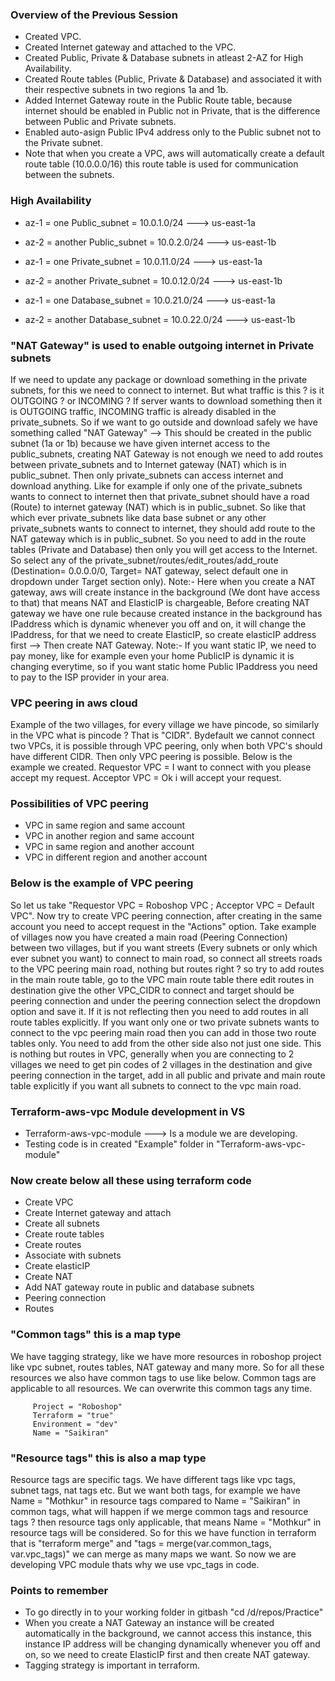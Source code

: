 ### Overview of the Previous Session
- Created VPC.
- Created Internet gateway and attached to the VPC.
- Created Public, Private & Database subnets in atleast 2-AZ for High Availability.
- Created Route tables (Public, Private & Database) and associated it with their respective subnets in two 
  regions 1a and 1b.
- Added Internet Gateway route in the Public Route table, because internet should be enabled in Public not
  in Private, that is the difference between Public and Private subnets.
- Enabled auto-asign Public IPv4 address only to the Public subnet not to the Private subnet.
- Note that when you create a VPC, aws will automatically create a default route table (10.0.0.0/16) this
  route table is used for communication between the subnets.

### High Availability
- az-1 = one Public_subnet     = 10.0.1.0/24 ---> us-east-1a
- az-2 = another Public_subnet = 10.0.2.0/24 ---> us-east-1b

- az-1 = one Private_subnet     = 10.0.11.0/24 ---> us-east-1a
- az-2 = another Private_subnet = 10.0.12.0/24 ---> us-east-1b

- az-1 = one Database_subnet     = 10.0.21.0/24 ---> us-east-1a
- az-2 = another Database_subnet = 10.0.22.0/24 ---> us-east-1b

### "NAT Gateway" is used to enable outgoing internet in Private subnets
If we need to update any package or download something in the private subnets, for this we need to connect to internet. But what traffic is this ? is it OUTGOING ? or INCOMING ? If server wants to download something then it is OUTGOING traffic, INCOMING traffic is already disabled in the private_subnets. So if we want to go outside and download safely we have something called "NAT Gateway" --> This should be created in the public subnet (1a or 1b) because we have given internet access to the public_subnets, creating NAT Gateway is not enough we need to add routes between private_subnets and to Internet gateway (NAT) which is in public_subnet. Then only private_subnets can access internet and download anything. Like for example if only one of the private_subnets wants to connect to internet then that private_subnet should have a road (Route) to internet gateway (NAT) which is in public_subnet. So like that which ever private_subnets like data base subnet or any other private_subnets wants to connect to internet, they should add route to the NAT gateway which is in public_subnet. So you need to add in the route tables (Private and Database) then only you will get access to the Internet. So select any of the private_subnet/routes/edit_routes/add_route (Destination= 0.0.0.0/0, Target= NAT gateway, select default one in dropdown under Target section only). Note:- Here when you create a NAT gateway, aws will create instance in the background (We dont have access to that) that means NAT and ElasticIP is chargeable, Before creating NAT gateway we have one rule because created instance in the background has IPaddress which is dynamic whenever you off and on, it will change the IPaddress, for that we need to create ElasticIP, so create elasticIP address first --> Then create NAT Gateway. Note:- If you want static IP, we need to pay money, like for example even your home PublicIP is dynamic it is changing everytime, so if you want static home Public IPaddress you need to pay to the ISP provider in your area.

### VPC peering in aws cloud
Example of the two villages, for every village we have pincode, so similarly in the VPC what is pincode ? 
That is "CIDR". Bydefault we cannot connect two VPCs, it is possible through VPC peering, only when both 
VPC's should have different CIDR. Then only VPC peering is possible. Below is the example we created.
Requestor VPC = I want to connect with you please accept my request.
Acceptor VPC  = Ok i will accept your request.

### Possibilities of VPC peering
- VPC in same region and same account
- VPC in another region and same account
- VPC in same region and another account
- VPC in different region and another account

### Below is the example of VPC peering
So let us take "Requestor VPC = Roboshop VPC ; Acceptor VPC = Default VPC". Now try to create VPC peering connection, after creating in the same account you need to accept request in the "Actions" option. Take example of villages now you have created a main road (Peering Connection) between two villages, but if you want streets (Every subnets or only which ever subnet you want) to connect to main road, so connect all streets roads to the VPC peering main road, nothing but routes right ? so try to add routes in the main route table, go to the VPC main route table there edit routes in destination give the other VPC_CIDR to connect and target should be peering connection and under the peering connection select the dropdown option and save it. If it is not reflecting then you need to add routes in all route tables explicitly. If you want only one or two private subnets wants to connect to the vpc peering main road then you can add in those two route tables only. You need to add from the other side also not just one side. This is nothing but routes in VPC, generally when you are connecting to 2 villages we need to get pin codes of 2 villages in the destination and give peering connection in the target, add in all public and private and main route table explicitly if you want all subnets to connect to the vpc main road.

### Terraform-aws-vpc Module development in VS
- Terraform-aws-vpc-module ---> Is a module we are developing.
- Testing code is in created "Example" folder in "Terraform-aws-vpc-module"

### Now create below all these using terraform code
- Create VPC
- Create Internet gateway and attach
- Create all subnets
- Create route tables
- Create routes
- Associate with subnets
- Create elasticIP
- Create NAT
- Add NAT gateway route in public and database subnets
- Peering connection
- Routes

### "Common tags" this is a map type
We have tagging strategy, like we have more resources in roboshop project like vpc subnet, routes tables, NAT gateway and many more. So for all these resources we also have common tags to use like below. Common tags are applicable to all resources. We can overwrite this common tags any time.

         Project = "Roboshop"
         Terraform = "true"
         Environment = "dev" 
         Name = "Saikiran"

### "Resource tags" this is also a map type
Resource tags are specific tags. We have different tags like vpc tags, subnet tags, nat tags etc. But we want both tags, for example we have Name = "Mothkur" in resource tags compared to Name = "Saikiran" in common tags, what will happen if we merge common tags and resource tags ? then resource tags only applicable, that means Name = "Mothkur" in resource tags will be considered. So for this we have function in terraform that is "terraform merge" and "tags = merge(var.common_tags, var.vpc_tags)" we can merge as many maps we want. So now we are developing VPC module thats why we use vpc_tags in code.

### Points to remember
- To go directly in to your working folder in gitbash "cd /d/repos/Practice"
- When you create a NAT Gateway an instance will be created automatically in the background, we cannot access
  this instance, this instance IP address will be changing dynamically whenever you off and on, so we need to
  create ElasticIP first and then create NAT gateway.
- Tagging strategy is important in terraform.
